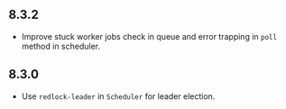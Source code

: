 ## 8.3.2
- Improve stuck worker jobs check in queue and error trapping in `poll` method in scheduler.

## 8.3.0
- Use `redlock-leader` in `Scheduler` for leader election.
